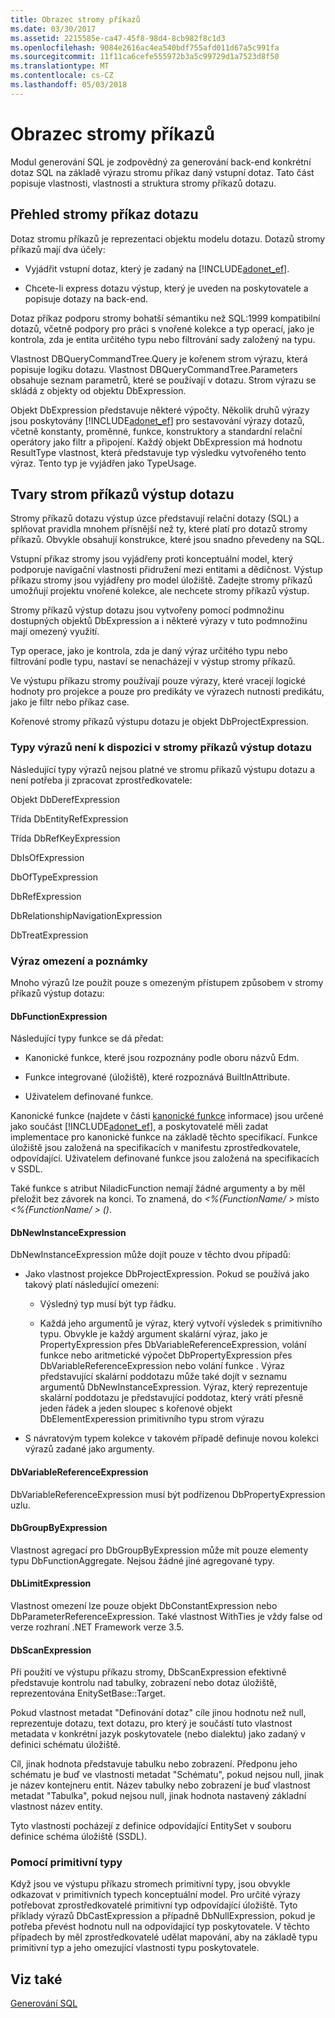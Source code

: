 ```yaml
---
title: Obrazec stromy příkazů
ms.date: 03/30/2017
ms.assetid: 2215585e-ca47-45f8-98d4-8cb982f8c1d3
ms.openlocfilehash: 9084e2616ac4ea540bdf755afd011d67a5c991fa
ms.sourcegitcommit: 11f11ca6cefe555972b3a5c99729d1a7523d8f50
ms.translationtype: MT
ms.contentlocale: cs-CZ
ms.lasthandoff: 05/03/2018
---
```

# <a name="the-shape-of-the-command-trees"></a>Obrazec stromy příkazů
Modul generování SQL je zodpovědný za generování back-end konkrétní dotaz SQL na základě výrazu stromu příkaz daný vstupní dotaz. Tato část popisuje vlastnosti, vlastnosti a struktura stromy příkazů dotazu.  
  
## <a name="query-command-trees-overview"></a>Přehled stromy příkaz dotazu  
 Dotaz stromu příkazů je reprezentaci objektu modelu dotazu. Dotazů stromy příkazů mají dva účely:  
  
-   Vyjádřit vstupní dotaz, který je zadaný na [!INCLUDE[adonet_ef](../../../../../includes/adonet-ef-md.md)].  
  
-   Chcete-li express dotazu výstup, který je uveden na poskytovatele a popisuje dotazy na back-end.  
  
 Dotaz příkaz podporu stromy bohatší sémantiku než SQL:1999 kompatibilní dotazů, včetně podpory pro práci s vnořené kolekce a typ operací, jako je kontrola, zda je entita určitého typu nebo filtrování sady založený na typu.  
  
 Vlastnost DBQueryCommandTree.Query je kořenem strom výrazu, která popisuje logiku dotazu. Vlastnost DBQueryCommandTree.Parameters obsahuje seznam parametrů, které se používají v dotazu. Strom výrazu se skládá z objekty od objektu DbExpression.  
  
 Objekt DbExpression představuje některé výpočty. Několik druhů výrazy jsou poskytovány [!INCLUDE[adonet_ef](../../../../../includes/adonet-ef-md.md)] pro sestavování výrazy dotazů, včetně konstanty, proměnné, funkce, konstruktory a standardní relační operátory jako filtr a připojení. Každý objekt DbExpression má hodnotu ResultType vlastnost, která představuje typ výsledku vytvořeného tento výraz. Tento typ je vyjádřen jako TypeUsage.  
  
## <a name="shapes-of-the-output-query-command-tree"></a>Tvary strom příkazů výstup dotazu  
 Stromy příkazů dotazu výstup úzce představují relační dotazy (SQL) a splňovat pravidla mnohem přísnější než ty, které platí pro dotazů stromy příkazů. Obvykle obsahují konstrukce, které jsou snadno převedeny na SQL.  
  
 Vstupní příkaz stromy jsou vyjádřeny proti konceptuální model, který podporuje navigační vlastnosti přidružení mezi entitami a dědičnost. Výstup příkazu stromy jsou vyjádřeny pro model úložiště. Zadejte stromy příkazů umožňují projektu vnořené kolekce, ale nechcete stromy příkazů výstup.  
  
 Stromy příkazů výstup dotazu jsou vytvořeny pomocí podmnožinu dostupných objektů DbExpression a i některé výrazy v tuto podmnožinu mají omezený využití.  
  
 Typ operace, jako je kontrola, zda je daný výraz určitého typu nebo filtrování podle typu, nastaví se nenacházejí v výstup stromy příkazů.  
  
 Ve výstupu příkazu stromy používají pouze výrazy, které vracejí logické hodnoty pro projekce a pouze pro predikáty ve výrazech nutnosti predikátu, jako je filtr nebo příkaz case.  
  
 Kořenové stromy příkazů výstupu dotazu je objekt DbProjectExpression.  
  
### <a name="expression-types-not-present-in-output-query-command-trees"></a>Typy výrazů není k dispozici v stromy příkazů výstup dotazu  
 Následující typy výrazů nejsou platné ve stromu příkazů výstupu dotazu a není potřeba ji zpracovat zprostředkovatele:  
  
 Objekt DbDerefExpression  
  
 Třída DbEntityRefExpression  
  
 Třída DbRefKeyExpression  
  
 DbIsOfExpression  
  
 DbOfTypeExpression  
  
 DbRefExpression  
  
 DbRelationshipNavigationExpression  
  
 DbTreatExpression  
  
### <a name="expression-restrictions-and-notes"></a>Výraz omezení a poznámky  
 Mnoho výrazů lze použít pouze s omezeným přístupem způsobem v stromy příkazů výstup dotazu:  
  
#### <a name="dbfunctionexpression"></a>DbFunctionExpression  
 Následující typy funkce se dá předat:  
  
-   Kanonické funkce, které jsou rozpoznány podle oboru názvů Edm.  
  
-   Funkce integrované (úložiště), které rozpoznává BuiltInAttribute.  
  
-   Uživatelem definované funkce.  
  
 Kanonické funkce (najdete v části [kanonické funkce](../../../../../docs/framework/data/adonet/ef/language-reference/canonical-functions.md) informace) jsou určené jako součást [!INCLUDE[adonet_ef](../../../../../includes/adonet-ef-md.md)], a poskytovatelé měli zadat implementace pro kanonické funkce na základě těchto specifikací. Funkce úložiště jsou založená na specifikacích v manifestu zprostředkovatele, odpovídající. Uživatelem definované funkce jsou založená na specifikacích v SSDL.  
  
 Také funkce s atribut NiladicFunction nemají žádné argumenty a by měl přeložit bez závorek na konci.  To znamená, do  *\<%{FunctionName/ >* místo  *\<%{FunctionName/ > ()*.  
  
#### <a name="dbnewinstanceexpression"></a>DbNewInstanceExpression  
 DbNewInstanceExpression může dojít pouze v těchto dvou případů:  
  
-   Jako vlastnost projekce DbProjectExpression.  Pokud se používá jako takový platí následující omezení:  
  
    -   Výsledný typ musí být typ řádku.  
  
    -   Každá jeho argumentů je výraz, který vytvoří výsledek s primitivního typu. Obvykle je každý argument skalární výraz, jako je PropertyExpression přes DbVariableReferenceExpression, volání funkce nebo aritmetické výpočet DbPropertyExpression přes DbVariableReferenceExpression nebo volání funkce . Výraz představující skalární poddotazu může také dojít v seznamu argumentů DbNewInstanceExpression. Výraz, který reprezentuje skalární poddotazu je představující poddotaz, který vrátí přesně jeden řádek a jeden sloupec s kořenové objekt DbElementExperession primitivního typu strom výrazu  
  
-   S návratovým typem kolekce v takovém případě definuje novou kolekci výrazů zadané jako argumenty.  
  
#### <a name="dbvariablereferenceexpression"></a>DbVariableReferenceExpression  
 DbVariableReferenceExpression musí být podřízenou DbPropertyExpression uzlu.  
  
#### <a name="dbgroupbyexpression"></a>DbGroupByExpression  
 Vlastnost agregací pro DbGroupByExpression může mít pouze elementy typu DbFunctionAggregate. Nejsou žádné jiné agregované typy.  
  
#### <a name="dblimitexpression"></a>DbLimitExpression  
 Vlastnost omezení lze pouze objekt DbConstantExpression nebo DbParameterReferenceExpression. Také vlastnost WithTies je vždy false od verze rozhraní .NET Framework verze 3.5.  
  
#### <a name="dbscanexpression"></a>DbScanExpression  
 Při použití ve výstupu příkazu stromy, DbScanExpression efektivně představuje kontrolu nad tabulky, zobrazení nebo dotaz úložiště, reprezentována EnitySetBase::Target.  
  
 Pokud vlastnost metadat "Definování dotaz" cíle jinou hodnotu než null, reprezentuje dotazu, text dotazu, pro který je součástí tuto vlastnost metadata v konkrétní jazyk poskytovatele (nebo dialektu) jako zadaný v definici schématu úložiště.  
  
 Cíl, jinak hodnota představuje tabulku nebo zobrazení. Předponu jeho schématu je buď ve vlastnosti metadat "Schématu", pokud nejsou null, jinak je název kontejneru entit.  Název tabulky nebo zobrazení je buď vlastnost metadat "Tabulka", pokud nejsou null, jinak hodnota nastavený základní vlastnost název entity.  
  
 Tyto vlastnosti pocházejí z definice odpovídající EntitySet v souboru definice schéma úložiště (SSDL).  
  
### <a name="using-primitive-types"></a>Pomocí primitivní typy  
 Když jsou ve výstupu příkazu stromech primitivní typy, jsou obvykle odkazovat v primitivních typech konceptuální model. Pro určité výrazy potřebovat zprostředkovatelé primitivní typ odpovídající úložiště. Tyto příklady výrazů DbCastExpression a případně DbNullExpression, pokud je potřeba převést hodnotu null na odpovídající typ poskytovatele. V těchto případech by měl zprostředkovatelé udělat mapování, aby na základě typu primitivní typ a jeho omezující vlastnosti typu poskytovatele.  
  
## <a name="see-also"></a>Viz také  
 [Generování SQL](../../../../../docs/framework/data/adonet/ef/sql-generation.md)
